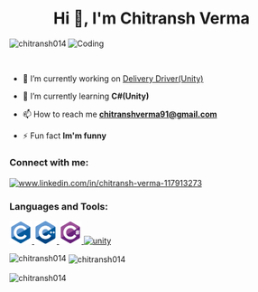 <h1 align="center">Hi 👋, I'm Chitransh Verma</h1>
<img align="right" alt="Coding" width="400" src="https://cdn.dribbble.com/users/1162077/screenshots/3848914/programmer.gif">
<p align="left"> <img src="https://komarev.com/ghpvc/?username=chitransh014&label=Profile%20views&color=0e75b6&style=flat" alt="chitransh014" /> </p>

<p align="left"> <a href="https://twitter.com/" target="blank"><img src="https://img.shields.io/twitter/follow/?logo=twitter&style=for-the-badge" alt="" /></a> </p>

- 🔭 I’m currently working on [Delivery Driver(Unity)](https://github.com/chitransh014/Delivery-Driver)

- 🌱 I’m currently learning **C#(Unity)**

- 📫 How to reach me **chitranshverma91@gmail.com**

- ⚡ Fun fact **Im'm funny**

<h3 align="left">Connect with me:</h3>
<p align="left">
<a href="https://linkedin.com/in/www.linkedin.com/in/chitransh-verma-117913273" target="blank"><img align="center" src="https://raw.githubusercontent.com/rahuldkjain/github-profile-readme-generator/master/src/images/icons/Social/linked-in-alt.svg" alt="www.linkedin.com/in/chitransh-verma-117913273" height="30" width="40" /></a>
</p>

<h3 align="left">Languages and Tools:</h3>
<p align="left"> <a href="https://www.cprogramming.com/" target="_blank" rel="noreferrer"> <img src="https://raw.githubusercontent.com/devicons/devicon/master/icons/c/c-original.svg" alt="c" width="40" height="40"/> </a> <a href="https://www.w3schools.com/cpp/" target="_blank" rel="noreferrer"> <img src="https://raw.githubusercontent.com/devicons/devicon/master/icons/cplusplus/cplusplus-original.svg" alt="cplusplus" width="40" height="40"/> </a> <a href="https://www.w3schools.com/cs/" target="_blank" rel="noreferrer"> <img src="https://raw.githubusercontent.com/devicons/devicon/master/icons/csharp/csharp-original.svg" alt="csharp" width="40" height="40"/> </a> <a href="https://unity.com/" target="_blank" rel="noreferrer"> <img src="https://www.vectorlogo.zone/logos/unity3d/unity3d-icon.svg" alt="unity" width="40" height="40"/> </a> </p>

<p><img align="left" src="https://github-readme-stats.vercel.app/api/top-langs?username=chitransh014&show_icons=true&locale=en&layout=compact" alt="chitransh014" /></p>

<p>&nbsp;<img align="center" src="https://github-readme-stats.vercel.app/api?username=chitransh014&show_icons=true&locale=en" alt="chitransh014" /></p>

<p><img align="center" src="https://github-readme-streak-stats.herokuapp.com/?user=chitransh014&" alt="chitransh014" /></p>
